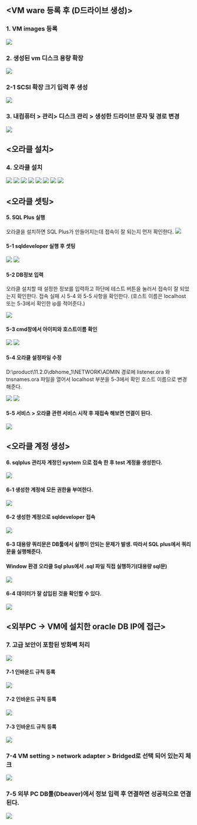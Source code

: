 ## <VM ware 등록 후 (D드라이브 생성)>


### 1. VM images 등록
<img src="./img/1.vm images 등록.png">


### 2. 생성된 vm 디스크 용량 확장
<img src="./img/2.생성된 vm 디스크 용량 확장.png">


### 2-1 SCSI 확장 크기 입력 후 생성
<img src="./img/3.용량입력.png">


### 3. 내컴퓨터 > 관리> 디스크 관리 > 생성한 드라이브 문자 및 경로 변경
<img src="./img/4.파티션 생성.png">


## <오라클 설치>

### 4. 오라클 설치
<img src="./img/오라클설치1.png">

<img src="./img/오라클설치2.png">

<img src="./img/오라클설치3.png">

<img src="./img/오라클설치4.png">

<img src="./img/오라클설치5.png">

<img src="./img/오라클설치6.png">

<img src="./img/오라클설치8.png">

<img src="./img/오라클설치9.png">

## <오라클 셋팅>

#### 5. SQL Plus 실행
오라클을 설치하면 SQL Plus가 만들어지는데 접속이 잘 되는지 먼저 확인한다.
<img src="./img/DB셋팅1.png">

#### 5-1 sqldeveloper 실행 후 셋팅
<img src="./img/DB셋팅7.png">
<img src="./img/DB셋팅8.png">

#### 5-2 DB정보 입력

오라클 설치할 때 설정한 정보를 입력하고 하단에 테스트 버튼을 눌러서 접속이 잘 되었는지 확인한다. 접속 실패 시 5-4 와 5-5 사항을 확인한다.
(호스트 이름은 localhost 또는 5-3에서 확인한 ip를 적어준다.)

<img src="./img/DB셋팅9.png">

#### 5-3 cmd창에서 아이피와 호스트이름 확인
<img src="./img/DB셋팅2.png">
<img src="./img/DB셋팅3.png">

#### 5-4 오라클 설정파일 수정

D:\product\11.2.0\dbhome_1\NETWORK\ADMIN 경로에 listener.ora 와 tnsnames.ora 파일을 열어서 localhost 부분을 5-3에서 확인 호스트 이름으로 변경해준다.

<img src="./img/DB셋팅4.png">
<img src="./img/DB셋팅5.png">

#### 5-5 서비스 > 오라클 관련 서비스 시작 후 재접속 해보면 연결이 된다.
<img src="./img/DB셋팅10.png">


## <오라클 계정 생성>

#### 6. sqlplus 관리자 계정인 system 으로 접속 한 후 test 계정을 생성한다.
<img src="./img/DB셋팅12.png">

#### 6-1 생성한 계정에 모든 권한을 부여한다.
<img src="./img/DB셋팅13.png">

#### 6-2 생성한 계정으로 sqldeveloper 접속
<img src="./img/DB셋팅14.png">

#### 6-3 대용량 쿼리문은 DB툴에서 실행이 안되는 문제가 발생. 따라서 SQL plus에서 쿼리문을 실행해준다.
#### Window 환경 오라클 Sql plus에서 .sql 파일 직접 실행하기(대용량 sql문)

<img src="./img/DB셋팅15.png">

#### 6-4 데이터가 잘 삽입된 것을 확인할 수 있다.
<img src="./img/DB셋팅16.png">


## <외부PC → VM에 설치한 oracle DB IP에 접근> 

### 7. 고급 보안이 포함된 방화벽 처리
<img src="./img/5.방화벽처리.png">

#### 7-1 인바운드 규칙 등록
<img src="./img/6.인바운드 규칙생성_1.png">

#### 7-2 인바운드 규칙 등록
<img src="./img/6.인바운드 규칙생성_2.png">

#### 7-3 인바운드 규칙 등록
<img src="./img/6.인바운드 규칙생성_3.png">

### 7-4 VM setting > network adapter > Bridged로 선택 되어 있는지 체크
<img src="./img/7.vm setting.png">

### 7-5 외부 PC DB툴(Dbeaver)에서 정보 입력 후 연결하면 성공적으로 연결된다.
<img src="./img/DB셋팅11.png">



